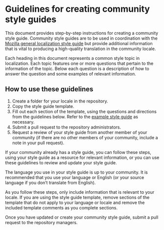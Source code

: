 # Guidelines for creating community style guides

This document provides step-by-step instructions for creating a community style guide. Community style guides are to be used in coordination with the [Mozilla general localization style guide](../mozilla_general/README.md) but provide additional information that is vital to producing a high-quality translation in the community locale.

Each heading in this document represents a common style topic in localization. Each topic features one or more questions that pertain to the information of the topic. Below each question is a description of how to answer the question and some examples of relevant information.

## How to use these guidelines

1. Create a folder for your locale in the repository.
2. Copy the style guide template.
3. Fill out each section of the template, using the questions and directions from the guidelines below. Refer to the [example style guide](example_en-us.md) as necessary.
4. Submit a pull request to the repository administrators.
5. Request a review of your style guide from another member of your community (if there are no other members of your community, include a note in your pull request).

If your community already has a style guide, you can follow these steps, using your style guide as a resource for relevant information, or you can use these guidelines to review and update your style guide.

The language you use in your style guide is up to your community. It is recommended that you use your language or English (or your source language if you don’t translate from English).

As you follow these steps, only include information that is relevant to your locale. If you are using the style guide template, remove sections of the template that do not apply to your language or locale and remove the included template comments as you complete sections.

Once you have updated or create your community style guide, submit a pull request to the repository managers.
